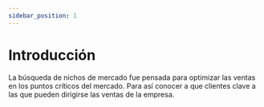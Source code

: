 ```yaml
---
sidebar_position: 1
---
```


# Introducción

La búsqueda de nichos de mercado fue pensada para optimizar las ventas en los puntos críticos del mercado. Para así conocer a que clientes clave a las que pueden dirigirse las ventas de la empresa.

